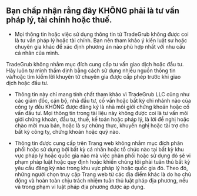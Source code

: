 ## Bạn chấp nhận rằng đây KHÔNG phải là tư vấn pháp lý, tài chính hoặc thuế.

- Mọi thông tin hoặc việc sử dụng thông tin từ TradeGrub không được coi là tư vấn pháp lý hoặc tài chính. Bạn nên tham khảo ý kiến luật sư hoặc chuyên gia khác để xác định phương án nào phù hợp nhất với nhu cầu cá nhân của mình.

TradeGrub không nhằm mục đích cung cấp tư vấn giao dịch hoặc đầu tư. Hãy luôn tự mình thẩm định bằng cách sử dụng nhiều nguồn thông tin và/hoặc tìm kiếm lời khuyên từ chuyên gia được cấp phép trước khi giao dịch hoặc đầu tư.
- Thông tin này chỉ mang tính chất tham khảo vì TradeGrub LLC cũng như các giám đốc, cán bộ, nhà đầu tư, cố vấn hoặc bất kỳ chi nhánh nào của công ty đều KHÔNG được đăng ký là nhà môi giới chứng khoán hoặc cố vấn đầu tư. Mọi thông tin trong tài liệu này không được coi là tư vấn môi giới chứng khoán, đầu tư, thuế, kế toán hoặc pháp lý, là lời đề nghị hoặc chào mời mua bán, hoặc là sự chứng thực, khuyến nghị hoặc tài trợ cho bất kỳ công ty, chứng khoán hoặc quỹ nào.

- Thông tin được cung cấp trên Trang web không nhằm mục đích phân phối hoặc sử dụng bởi bất kỳ cá nhân hoặc tổ chức nào tại bất kỳ khu vực pháp lý hoặc quốc gia nào mà việc phân phối hoặc sử dụng đó sẽ vi phạm pháp luật hoặc quy định hoặc khiến chúng tôi phải tuân thủ bất kỳ yêu cầu đăng ký nào trong khu vực pháp lý hoặc quốc gia đó. Theo đó, những người chọn truy cập Trang web từ các địa điểm khác là do họ chủ động và hoàn toàn chịu trách nhiệm tuân thủ luật pháp địa phương, nếu và trong phạm vi luật pháp địa phương được áp dụng.